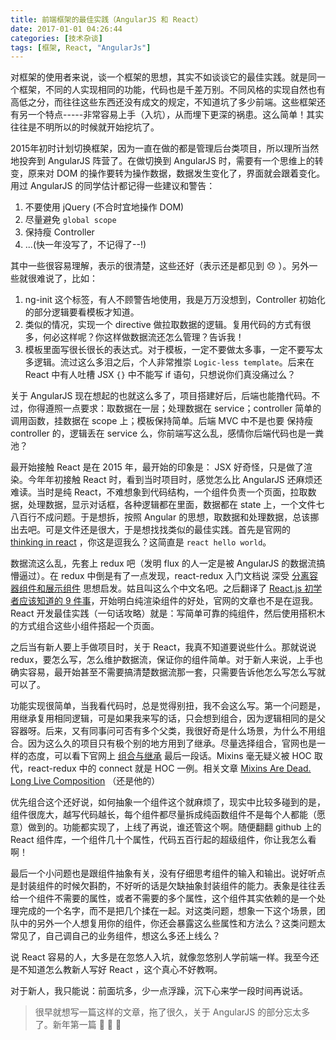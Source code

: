 ```yaml
---
title: 前端框架的最佳实践（AngularJS 和 React）
date: 2017-01-01 04:26:44
categories: [技术杂谈]
tags: [框架, React, "AngularJs"]
---
```


对框架的使用者来说，谈一个框架的思想，其实不如谈谈它的最佳实践。就是同一个框架，不同的人实现相同的功能，代码也是千差万别。不同风格的实现自然也有高低之分，而往往这些东西还没有成文的规定，不知道坑了多少前端。这些框架还有另一个特点-----非常容易上手（入坑），从而埋下更深的祸患。这么简单！其实往往是不明所以的时候就开始挖坑了。

<!-- more -->

2015年初时计划切换框架，因为一直在做的都是管理后台类项目，所以理所当然地投奔到 AngularJS 阵营了。在做切换到 AngularJS 时，需要有一个思维上的转变，原来对 DOM 的操作要转为操作数据，数据发生变化了，界面就会跟着变化。用过 AngularJS 的同学估计都记得一些建议和警告：
1. 不要使用 jQuery (不合时宜地操作 DOM)
2.  尽量避免 `global scope`
3.  保持瘦 Controller
4. ...(快一年没写了，不记得了--!)

其中一些很容易理解，表示的很清楚，这些还好（表示还是都见到 😞 ）。另外一些就很难说了，比如：
1. ng-init 这个标签，有人不顾警告地使用，我是万万没想到，Controller 初始化的部分逻辑要看模板才知道。
2. 类似的情况，实现一个 directive 做拉取数据的逻辑。复用代码的方式有很多，何必这样呢？你这样做数据流还怎么管理？告诉我！
3. 模板里面写很长很长的表达式。对于模板，一定不要做太多事，一定不要写太多逻辑。流过这么多泪之后，个人非常推崇 `Logic-less template`。后来在 React 中有人吐槽 JSX `{}` 中不能写 if 语句，只想说你们真没痛过么？

关于 AngularJS 现在想起的也就这么多了，项目搭建好后，后端也能撸代码。不过，你得遵照一点要求：取数据在一层；处理数据在 service；controller 简单的调用函数，挂数据在 scope 上；模板保持简单。后端 MVC 中不是也要 保持瘦 controller 的，逻辑丢在 service 么，你前端写这么乱，感情你后端代码也是一粪池？

最开始接触 React 是在 2015 年，最开始的印象是： JSX 好奇怪，只是做了渲染。今年年初接触 React 时，看到当时项目时，感觉怎么比 AngularJS 还麻烦还难读。当时是纯 React，不难想象到代码结构，一个组件负责一个页面，拉取数据，处理数据，显示对话框，各种逻辑都在里面，数据都在 state 上，一个文件七八百行不成问题。于是想拆，按照 Angular 的思想，取数据和处理数据，总该挪出去吧。可是文件还是很大，于是想找找类似的最佳实践。首先是官网的 [thinking in react](https://facebook.github.io/react/docs/thinking-in-react.html) ，你这是逗我么？这简直是 `react hello world`。

数据流这么乱，先套上 redux 吧（发明 flux 的人一定是被 AngularJS 的数据流搞懵逼过）。在 redux 中倒是有了一点发现，react-redux 入门文档说 深受 [分离容器组件和展示组件](https://medium.com/@dan_abramov/smart-and-dumb-components-7ca2f9a7c7d0#.xy9vaukk5) 思想启发。姑且叫这么个中文名吧。之后翻译了 [React.js 初学者应该知道的 9 件事](http://blog.fedeoo.cn/2016/07/18/%E3%80%90%E7%BF%BB%E8%AF%91%E3%80%91React-js-%E5%88%9D%E5%AD%A6%E8%80%85%E5%BA%94%E8%AF%A5%E7%9F%A5%E9%81%93%E7%9A%84-9-%E4%BB%B6%E4%BA%8B/)，开始明白纯渲染组件的好处，官网的文章也不是在逗我。 React 开发最佳实践（一句话攻略）就是：写简单可靠的纯组件，然后使用搭积木的方式组合这些小组件搭起一个页面。

之后当有新人要上手做项目时，关于 React，我真不知道要说些什么。那就说说 redux，要怎么写，怎么维护数据流，保证你的组件简单。对于新人来说，上手也确实容易，最开始甚至不需要搞清楚数据流那一套，只需要告诉他怎么写怎么写就可以了。

功能实现很简单，当我看代码时，总是觉得别扭，我不会这么写。第一个问题是，用继承复用相同逻辑，可是如果我来写的话，只会想到组合，因为逻辑相同的是父容器呀。后来，又有同事问可否有多个父类，我很好奇是什么场景，为什么不用组合。因为这么久的项目只有极个别的地方用到了继承。尽量选择组合，官网也是一样的态度，可以看下官网上 [组合与继承](https://facebook.github.io/react/docs/composition-vs-inheritance.html) 最后一段话。Mixins 毫无疑义被 HOC 取代，react-redux 中的 connect 就是 HOC 一例。相关文章 [Mixins Are Dead. Long Live Composition](https://medium.com/@dan_abramov/mixins-are-dead-long-live-higher-order-components-94a0d2f9e750#.4sblj7oea) （还是他的）

优先组合这个还好说，如何抽象一个组件这个就麻烦了，现实中比较多碰到的是，组件很庞大，越写代码越长，每个组件都尽量拆成纯函数组件不是每个人都能（愿意）做到的。功能都实现了，上线了再说，谁还管这个啊。随便翻翻 github 上的 React 组件库，一个组件几十个属性，代码五百行起的超级组件，你让我怎么看啊！

最后一个小问题也是跟组件抽象有关，没有仔细思考组件的输入和输出。说好听点是封装组件的时候欠斟酌，不好听的话是欠缺抽象封装组件的能力。表象是往往丢给一个组件不需要的属性，或者不需要的多个属性，这个组件其实依赖的是一个处理完成的一个名字，而不是把几个揉在一起。对这类问题，想象一下这个场景，团队中的另外一个人想复用你的组件，你还会暴露这么些属性和方法么？这类问题太常见了，自己调自己的业务组件，想这么多还上线么？

说 React 容易的人，大多是在忽悠人入坑，就像忽悠别人学前端一样。我至今还是不知道怎么教新人写好 React ，这个真心不好教啊。

对于新人，我只能说：前面坑多，少一点浮躁，沉下心来学一段时间再说话。

> 很早就想写一篇这样的文章，拖了很久，关于 AngularJS 的部分忘太多了。新年第一篇 🎉 🎉 🎉
